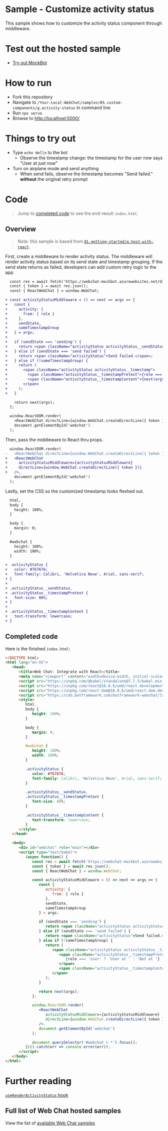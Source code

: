 # Sample - Customize activity status

This sample shows how to customize the activity status component through middleware.

# Test out the hosted sample

-  [Try out MockBot](https://microsoft.github.io/BotFramework-WebChat/05.custom-components/g.activity-status)

# How to run

-  Fork this repository
-  Navigate to `/Your-Local-WebChat/samples/05.custom-components/g.activity-status` in command line
-  Run `npx serve`
-  Browse to [http://localhost:5000/](http://localhost:5000/)

# Things to try out

-  Type `echo Hello` to the bot
   -  Observe the timestamp change: the timestamp for the user now says "User at just now"
-  Turn on airplane mode and send anything
   -  When send fails, observe the timestamp becomes "Send failed." **without** the original retry prompt

# Code

> Jump to [completed code](#completed-code) to see the end-result `index.html`.

## Overview

> Note: this sample is based from [`01.getting-started/e.host-with-react`](https://github.com/microsoft/BotFramework-WebChat/tree/master/samples/01.getting-started/e.host-with-react).

First, create a middleware to render activity status. The middleware will render activity status based on its send state and timestamp grouping. If the send state returns as failed, developers can add custom retry logic to the app.

```diff
  const res = await fetch('https://webchat-mockbot.azurewebsites.net/directline/token', { method: 'POST' });
  const { token } = await res.json();
  const { ReactWebChat } = window.WebChat;

+ const activityStatusMiddleware = () => next => args => {
+   const {
+     activity: {
+       from: { role }
+     },
+     sendState,
+     sameTimestampGroup
+   } = args;
+
+   if (sendState === 'sending') {
+     return <span className="activityStatus activityStatus__sendStatus">Sending&hellip;</span>;
+   } else if (sendState === 'send failed') {
+     return <span className="activityStatus">Send failed.</span>;
+   } else if (!sameTimestampGroup) {
+     return (
+       <span className="activityStatus activityStatus__timestamp">
+         <span className="activityStatus__timestampPretext">{role === 'user' ? 'User at ' : 'Bot at '}</span>
+         <span className="activityStatus__timestampContent">{next(args)}</span>
+       </span>
+     );
+   }

    return next(args);
  };

  window.ReactDOM.render(
    <ReactWebChat directLine={window.WebChat.createDirectLine({ token })} />,
    document.getElementById('webchat')
  );
```

Then, pass the middleware to React thru props.

```diff
  window.ReactDOM.render(
-   <ReactWebChat directLine={window.WebChat.createDirectLine({ token })} />,
+   <ReactWebChat
+     activityStatusMiddleware={activityStatusMiddleware}
+     directLine={window.WebChat.createDirectLine({ token })}
+   />,
    document.getElementById('webchat')
  );
```

Lastly, set the CSS so the customized timestamp looks fleshed out.

```diff
  html,
  body {
    height: 100%;
  }

  body {
    margin: 0;
  }

  #webchat {
    height: 100%;
    width: 100%;
  }

+ .activityStatus {
+   color: #767676;
+   font-family: Calibri, 'Helvetica Neue', Arial, sans-serif;
+ }
+
+ .activityStatus__sendStatus,
+ .activityStatus__timestampPretext {
+   font-size: 80%;
+ }
+
+ .activityStatus__timestampContent {
+   text-transform: lowercase;
+ }
```

## Completed code

Here is the finished `index.html`:

```html
<!DOCTYPE html>
<html lang="en-US">
   <head>
      <title>Web Chat: Integrate with React</title>
      <meta name="viewport" content="width=device-width, initial-scale=1.0" />
      <script src="https://unpkg.com/@babel/standalone@7.7.5/babel.min.js"></script>
      <script src="https://unpkg.com/react@16.8.6/umd/react.development.js"></script>
      <script src="https://unpkg.com/react-dom@16.8.6/umd/react-dom.development.js"></script>
      <script src="https://cdn.botframework.com/botframework-webchat/latest/webchat.js"></script>
      <style>
         html,
         body {
            height: 100%;
         }

         body {
            margin: 0;
         }

         #webchat {
            height: 100%;
            width: 100%;
         }

         .activityStatus {
            color: #767676;
            font-family: Calibri, 'Helvetica Neue', Arial, sans-serif;
         }

         .activityStatus__sendStatus,
         .activityStatus__timestampPretext {
            font-size: 80%;
         }

         .activityStatus__timestampContent {
            text-transform: lowercase;
         }
      </style>
   </head>

   <body>
      <div id="webchat" role="main"></div>
      <script type="text/babel">
         (async function() {
            const res = await fetch('https://webchat-mockbot.azurewebsites.net/directline/token', { method: 'POST' });
            const { token } = await res.json();
            const { ReactWebChat } = window.WebChat;

            const activityStatusMiddleware = () => next => args => {
               const {
                  activity: {
                     from: { role }
                  },
                  sendState,
                  sameTimestampGroup
               } = args;

               if (sendState === 'sending') {
                  return <span className="activityStatus activityStatus__sendStatus">Sending&hellip;</span>;
               } else if (sendState === 'send failed') {
                  return <span className="activityStatus">Send failed.</span>;
               } else if (!sameTimestampGroup) {
                  return (
                     <span className="activityStatus activityStatus__timestamp">
                        <span className="activityStatus__timestampPretext">
                           {role === 'user' ? 'User at ' : 'Bot at '}
                        </span>
                        <span className="activityStatus__timestampContent">{next(args)}</span>
                     </span>
                  );
               }

               return next(args);
            };

            window.ReactDOM.render(
               <ReactWebChat
                  activityStatusMiddleware={activityStatusMiddleware}
                  directLine={window.WebChat.createDirectLine({ token })}
               />,
               document.getElementById('webchat')
            );

            document.querySelector('#webchat > *').focus();
         })().catch(err => console.error(err));
      </script>
   </body>
</html>
```

# Further reading

[`useRenderActivityStatus` hook](https://github.com/microsoft/BotFramework-WebChat/blob/master/docs/HOOKS.md#useRenderActivityStatus)

## Full list of Web Chat hosted samples

View the list of [available Web Chat samples](https://github.com/microsoft/BotFramework-WebChat/tree/master/samples)
